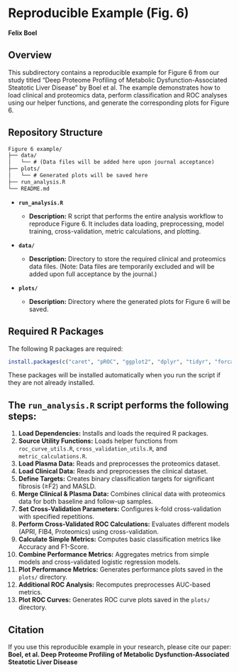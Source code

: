 # Reproducible Example (Fig. 6)

**Felix Boel**



## Overview

This subdirectory contains a reproducible example for Figure 6 from our study titled “Deep Proteome Profiling of Metabolic Dysfunction-Associated Steatotic Liver Disease” by Boel et al. The example demonstrates how to load clinical and proteomics data, perform classification and ROC analyses using our helper functions, and generate the corresponding plots for Figure 6.

## Repository Structure


   ```markdown
   Figure 6 example/
   ├── data/
   │   └── # (Data files will be added here upon journal acceptance)
   ├── plots/
   │   └── # Generated plots will be saved here
   ├── run_analysis.R
   └── README.md
   ```

- **`run_analysis.R`**
  - **Description:** R script that performs the entire analysis workflow to reproduce Figure 6. It includes data loading, preprocessing, model training, cross-validation, metric calculations, and plotting.

- **`data/`**
  - **Description:** Directory to store the required clinical and proteomics data files. (Note: Data files are temporarily excluded and will be added upon full acceptance by the journal.)

- **`plots/`**
  - **Description:** Directory where the generated plots for Figure 6 will be saved.

## Required R Packages

The following R packages are required:

```r
install.packages(c("caret", "pROC", "ggplot2", "dplyr", "tidyr", "forcats", "reshape2", "tibble"))
```
These packages will be installed automatically when you run the script if they are not already installed.

## The `run_analysis.R` script performs the following steps:

1. **Load Dependencies:** Installs and loads the required R packages.
2. **Source Utility Functions:** Loads helper functions from `roc_curve_utils.R`, `cross_validation_utils.R`, and `metric_calculations.R`.
3. **Load Plasma Data:** Reads and preprocesses the proteomics dataset.
4. **Load Clinical Data:** Reads and preprocesses the clinical dataset.
5. **Define Targets:** Creates binary classification targets for significant fibrosis (≥F2) and MASLD.
6. **Merge Clinical & Plasma Data:** Combines clinical data with proteomics data for both baseline and follow-up samples.
7. **Set Cross-Validation Parameters:** Configures k-fold cross-validation with specified repetitions.
8. **Perform Cross-Validated ROC Calculations:** Evaluates different models (APRI, FIB4, Proteomics) using cross-validation.
9. **Calculate Simple Metrics:** Computes basic classification metrics like Accuracy and F1-Score.
10. **Combine Performance Metrics:** Aggregates metrics from simple models and cross-validated logistic regression models.
11. **Plot Performance Metrics:** Generates performance plots saved in the `plots/` directory.
12. **Additional ROC Analysis:** Recomputes preprocesses AUC-based metrics.
13. **Plot ROC Curves:** Generates ROC curve plots saved in the `plots/` directory.

## Citation

If you use this reproducible example in your research, please cite our paper:
**Boel, et al. Deep Proteome Profiling of Metabolic Dysfunction-Associated Steatotic Liver Disease**
